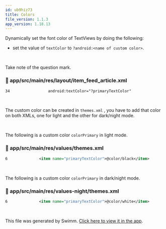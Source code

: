 ```yaml
---
id: ub9hiz73
title: Colors
file_version: 1.1.3
app_version: 1.18.13
---
```


Dynamically set the font color of TextViews by doing the following:

- set the value of `textColor` to `?android:<name of custom color>`.

<br/>

Take note of the question mark.

<!-- NOTE-swimm-snippet: the lines below link your snippet to Swimm -->

### 📄 app/src/main/res/layout/item_feed_article.xml

```xml
34                 android:textColor="?primaryTextColor"
```

<br/>

The custom color can be created in `themes.xml` , you have to add that color on both XMLs, one for light and the other for dark/night mode.

<br/>

The following is a custom color `colorPrimary` in light mode.

<!-- NOTE-swimm-snippet: the lines below link your snippet to Swimm -->

### 📄 app/src/main/res/values/themes.xml

```xml
6              <item name="primaryTextColor">@color/black</item>
```

<br/>

The following is a custom color `colorPrimary` in dark/night mode.

<!-- NOTE-swimm-snippet: the lines below link your snippet to Swimm -->

### 📄 app/src/main/res/values-night/themes.xml

```xml
6              <item name="primaryTextColor">@color/white</item>
```

<br/>

This file was generated by Swimm. [Click here to view it in the app](https://app.swimm.io/repos/Z2l0aHViJTNBJTNBbmV3c21lYWQlM0ElM0F1YmVyZ29ubXg=/docs/ub9hiz73).
